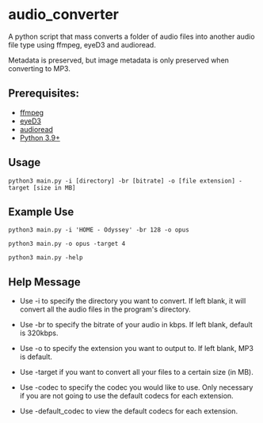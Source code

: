 # audio_converter
A python script that mass converts a folder of audio files into another audio file type using ffmpeg, eyeD3 and audioread.

Metadata is preserved, but image metadata is only preserved when converting to MP3. 

## Prerequisites: 

* [ffmpeg](https://ffmpeg.org/ffmpeg.html)
* [eyeD3](https://eyed3.readthedocs.io/en/latest/)
* [audioread](https://pypi.org/project/audioread/)
* [Python 3.9+](https://python.org)

## Usage

`python3 main.py -i [directory] -br [bitrate] -o [file extension] -target [size in MB]`

## Example Use

`python3 main.py -i 'HOME - Odyssey' -br 128 -o opus`

`python3 main.py -o opus -target 4`

`python3 main.py -help`

## Help Message
            
* Use -i to specify the directory you want to convert. If left blank, it will convert all the audio files in the program's directory.

* Use -br to specify the bitrate of your audio in kbps. If left blank, default is 320kbps.

* Use -o to specify the extension you want to output to. If left blank, MP3 is default.

* Use -target if you want to convert all your files to a certain size (in MB).

* Use -codec to specify the codec you would like to use. Only necessary if you are not going to use the default codecs for each extension.

* Use -default_codec to view the default codecs for each extension.
